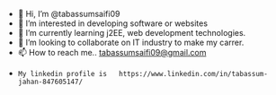 - 👋 Hi, I’m @tabassumsaifi09
- 👀 I’m interested in developing software or websites
- 🌱 I’m currently learning j2EE, web development technologies.
- 💞️ I’m looking to collaborate on IT industry to make my carrer.
- 📫 How to reach me.. tabassumsaifi09@gmail.com
-     My linkedin profile is   https://www.linkedin.com/in/tabassum-jahan-847605147/
    

<!---
tabassumsaifi09/tabassumsaifi09 is a ✨ special ✨ repository because its `README.md` (this file) appears on your GitHub profile.
You can click the Preview link to take a look at your changes.
--->
